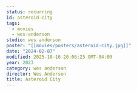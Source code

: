 ```yaml
---
status: recurring
id: asteroid-city
tags:
  - movies
  - wes-anderson
studio: wes anderson
poster: "[[movies/posters/asteroid-city.jpg]]"
date: "2024-02-07"
modified: 2025-10-16 20:06:23 GMT-04:00
year: 2023
category: wes anderson
director: Wes Anderson
title: Asteroid City
---
```

